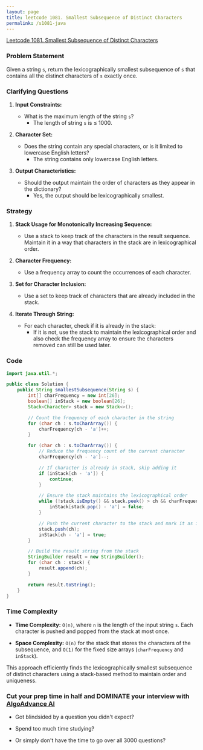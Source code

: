 ```yaml
---
layout: page
title: leetcode 1081. Smallest Subsequence of Distinct Characters
permalink: /s1081-java
---
```

[Leetcode 1081. Smallest Subsequence of Distinct Characters](https://algoadvance.github.io/algoadvance/l1081)
### Problem Statement

Given a string `s`, return the lexicographically smallest subsequence of `s` that contains all the distinct characters of `s` exactly once.

### Clarifying Questions

1. **Input Constraints:**
   - What is the maximum length of the string `s`?
     - The length of string `s` is ≤ 1000.
  
2. **Character Set:**
   - Does the string contain any special characters, or is it limited to lowercase English letters?
     - The string contains only lowercase English letters.

3. **Output Characteristics:**
   - Should the output maintain the order of characters as they appear in the dictionary?
     - Yes, the output should be lexicographically smallest.

### Strategy

1. **Stack Usage for Monotonically Increasing Sequence:**
   - Use a stack to keep track of the characters in the result sequence. Maintain it in a way that characters in the stack are in lexicographical order.

2. **Character Frequency:**
   - Use a frequency array to count the occurrences of each character.

3. **Set for Character Inclusion:**
   - Use a set to keep track of characters that are already included in the stack.

4. **Iterate Through String:**
   - For each character, check if it is already in the stack:
     - If it is not, use the stack to maintain the lexicographical order and also check the frequency array to ensure the characters removed can still be used later.

### Code

```java
import java.util.*;

public class Solution {
    public String smallestSubsequence(String s) {
        int[] charFrequency = new int[26];
        boolean[] inStack = new boolean[26];
        Stack<Character> stack = new Stack<>();

        // Count the frequency of each character in the string
        for (char ch : s.toCharArray()) {
            charFrequency[ch - 'a']++;
        }

        for (char ch : s.toCharArray()) {
            // Reduce the frequency count of the current character
            charFrequency[ch - 'a']--;

            // If character is already in stack, skip adding it
            if (inStack[ch - 'a']) {
                continue;
            }

            // Ensure the stack maintains the lexicographical order
            while (!stack.isEmpty() && stack.peek() > ch && charFrequency[stack.peek() - 'a'] > 0) {
                inStack[stack.pop() - 'a'] = false;
            }

            // Push the current character to the stack and mark it as included
            stack.push(ch);
            inStack[ch - 'a'] = true;
        }

        // Build the result string from the stack
        StringBuilder result = new StringBuilder();
        for (char ch : stack) {
            result.append(ch);
        }

        return result.toString();
    }
}
```

### Time Complexity

- **Time Complexity:** `O(n)`, where `n` is the length of the input string `s`. Each character is pushed and popped from the stack at most once.
  
- **Space Complexity:** `O(n)` for the stack that stores the characters of the subsequence, and `O(1)` for the fixed size arrays (`charFrequency` and `inStack`).

This approach efficiently finds the lexicographically smallest subsequence of distinct characters using a stack-based method to maintain order and uniqueness.


### Cut your prep time in half and DOMINATE your interview with [AlgoAdvance AI](https://algoAdvance.com)

- Got blindsided by a question you didn't expect?

- Spend too much time studying?

- Or simply don't have the time to go over all 3000 questions?

